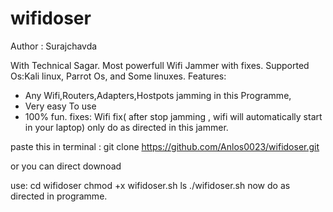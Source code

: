 # wifidoser
Author : Surajchavda

With Technical Sagar.
Most powerfull Wifi Jammer with fixes.
Supported Os:Kali linux, Parrot Os, and Some linuxes.
Features:
* Any Wifi,Routers,Adapters,Hostpots jamming in this Programme,
* Very easy To use 
* 100% fun.
fixes: Wifi fix( after stop jamming , wifi will automatically start in your laptop)
only do as directed in this jammer.

paste this in terminal :
git clone https://github.com/Anlos0023/wifidoser.git

or you can direct downoad

use:
cd wifidoser
chmod +x wifidoser.sh
ls
./wifidoser.sh
now do as directed in programme.
